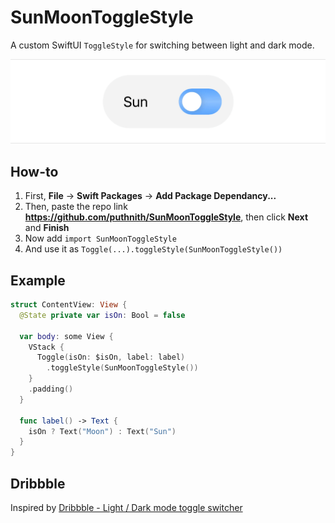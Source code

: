 # SunMoonToggleStyle

A custom SwiftUI `ToggleStyle` for switching between light and dark mode.

![SunMoonToggleStyle](Resources/SunMoon.gif)

## How-to

1. First, **File** → **Swift Packages** → **Add Package Dependancy...**
2. Then, paste the repo link **https://github.com/puthnith/SunMoonToggleStyle**, then click **Next** and **Finish**
3. Now add `import SunMoonToggleStyle`
4. And use it as `Toggle(...).toggleStyle(SunMoonToggleStyle())`

## Example

```swift
struct ContentView: View {
  @State private var isOn: Bool = false

  var body: some View {
    VStack {
      Toggle(isOn: $isOn, label: label)
        .toggleStyle(SunMoonToggleStyle())
    }
    .padding()
  }

  func label() -> Text {
    isOn ? Text("Moon") : Text("Sun")
  }
}
```

## Dribbble

Inspired by [Dribbble - Light / Dark mode toggle switcher](https://dribbble.com/shots/7635203-Light-Dark-mode-toggle-switcher#shot-description)
